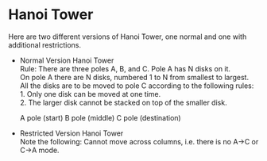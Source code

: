 # Hanoi Tower
Here are two different versions of Hanoi Tower, one normal and one with additional restrictions.

* Normal Version Hanoi Tower  
    Rule: There are three poles A, B, and C. Pole A has N disks on it.  
          On pole A there are N disks, numbered 1 to N from smallest to largest.  
          All the disks are to be moved to pole C according to the following rules:  
          1. Only one disk can be moved at one time.  
          2. The larger disk cannot be stacked on top of the smaller disk.  
          
    A pole (start) B pole (middle) C pole (destination)  

* Restricted Version Hanoi Tower  
  Note the following: Cannot move across columns, i.e. there is no A→C or C→A mode.
